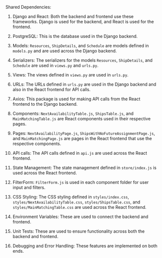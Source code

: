 Shared Dependencies:

1. Django and React: Both the backend and frontend use these frameworks. Django is used for the backend, and React is used for the frontend.

2. PostgreSQL: This is the database used in the Django backend.

3. Models: `Resources`, `ShipDetails`, and `Schedule` are models defined in `models.py` and are used across the Django backend.

4. Serializers: The serializers for the models `Resources`, `ShipDetails`, and `Schedule` are used in `views.py` and `urls.py`.

5. Views: The views defined in `views.py` are used in `urls.py`.

6. URLs: The URLs defined in `urls.py` are used in the Django backend and also in the React frontend for API calls.

7. Axios: This package is used for making API calls from the React frontend to the Django backend.

8. Components: `NextAvailabilityTable.js`, `ShipsTable.js`, and `MainMatchingTable.js` are React components used in their respective pages.

9. Pages: `NextAvailabilityPage.js`, `ShipsWithNoFutureAssignmentPage.js`, and `MainMatchingPage.js` are pages in the React frontend that use the respective components.

10. API calls: The API calls defined in `api.js` are used across the React frontend.

11. State Management: The state management defined in `store/index.js` is used across the React frontend.

12. FilterForm: `FilterForm.js` is used in each component folder for user input and filters.

13. CSS Styling: The CSS styling defined in `styles/index.css`, `styles/NextAvailabilityTable.css`, `styles/ShipsTable.css`, and `styles/MainMatchingTable.css` are used across the React frontend.

14. Environment Variables: These are used to connect the backend and frontend.

15. Unit Tests: These are used to ensure functionality across both the backend and frontend.

16. Debugging and Error Handling: These features are implemented on both ends.